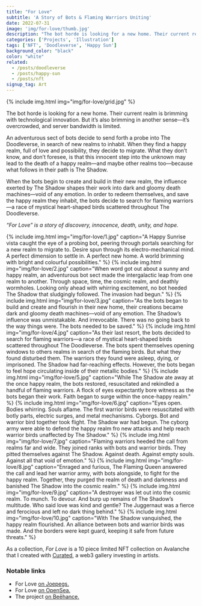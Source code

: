 ```yaml
---
title: "For Love"
subtitle: 'A Story of Bots & Flaming Warriors Uniting'
date: 2022-07-31
image: 'img/for-love/thumb.jpg'
description: "The bot horde is looking for a new home. Their current realm is brimming with technological innovation. But it’s also brimming in another sense—it’s overcrowded, and server bandwidth is limited. For Love” is a story of discovery, innocence, death, unity, and hope."
categories: ['Projects', 'Illustration']
tags: ['NFT', 'Doodleverse', 'Happy Sun']
background_color: "black"
color: "white"
related:
  - /posts/doodleverse
  - /posts/happy-sun
  - /posts/nft
signup_tag: Art
---
```

{% include img.html img="img/for-love/grid.jpg" %}

The bot horde is looking for a new home. Their current realm is brimming with technological innovation. But it’s also brimming in another sense—it’s overcrowded, and server bandwidth is limited.

An adventurous sect of bots decide to send forth a probe into The Doodleverse, in search of new realms to inhabit. When they find a happy realm, full of love and possibility, they decide to migrate. What they don’t know, and don’t foresee, is that this innocent step into the unknown may lead to the death of a happy realm—and maybe other realms too—because what follows in their path is The Shadow.

When the bots begin to create and build in their new realm, the influence exerted by The Shadow shapes their work into dark and gloomy death machines—void of any emotion.
In order to redeem themselves, and save the happy realm they inhabit, the bots decide to search for flaming warriors—a race of mystical heart-shaped birds scattered throughout The Doodleverse.

*“For Love” is a story of discovery, innocence, death, unity, and hope.*

{% include img.html img="img/for-love/1.jpg" caption="A Happy Sunrise vista caught the eye of a probing bot, peering through portals searching for a new realm to migrate to. Desire spun through its electro-mechanical mind. A perfect dimension to settle in. A perfect new home. A world brimming with bright and colourful possibilities." %}
{% include img.html img="img/for-love/2.jpg" caption="When word got out about a sunny and happy realm, an adventurous bot sect made the intergalactic leap from one realm to another. Through space, time, the cosmic realm, and deathly wormholes. Looking only ahead with whirring excitement, no bot heeded The Shadow that sludgingly followed. The invasion had begun." %}
{% include img.html img="img/for-love/3.jpg" caption="As the bots began to build and create and flourish in their new home, their creations became dark and gloomy death machines—void of any emotion. The Shadow’s influence was unmistakable. And irrevocable. There was no going back to the way things were. The bots needed to be saved." %}
{% include img.html img="img/for-love/4.jpg" caption="As their last resort, the bots decided to search for flaming warriors—a race of mystical heart-shaped birds scattered throughout The Doodleverse. The bots spent themselves opening windows to others realms in search of the flaming birds. But what they found disturbed them. The warriors they found were asleep, dying, or imprisoned. The Shadow had far-reaching effects. However, the bots began to feel hope circulating inside of their metallic bodies." %}
{% include img.html img="img/for-love/5.jpg" caption="While The Shadow ate away at the once happy realm, the bots restored, resuscitated and rekindled a handful of flaming warriors. A flock of eyes expectantly bore witness as the bots began their work. Faith began to surge within the once-happy realm." %}
{% include img.html img="img/for-love/6.jpg" caption="Eyes open. Bodies whirring. Souls aflame. The first warrior birds were resuscitated with botly parts, electric surges, and metal mechanisms. Cyborgs. Bot and warrior bird together took flight. The Shadow war had begun. The cyborg army were able to defend the happy realm fro new attacks and help reach warrior birds unaffected by The Shadow." %}
{% include img.html img="img/for-love/7.jpg" caption="Flaming warriors heeded the call from realms far and wide. They joined ranks with bots and warrior birds. They pitted themselves against The Shadow. Against death. Against empty souls. Against all that void of emotion." %}
{% include img.html img="img/for-love/8.jpg" caption="Enraged and furious, The Flaming Queen answered the call and lead her warrior army, with bots alongside, to fight for the happy realm. Together, they purged the realm of death and darkness and banished The Shadow into the cosmic realm." %}
{% include img.html img="img/for-love/9.jpg" caption="A destroyer was let out into the cosmic realm. To munch. To devour. And burp up remains of The Shadow’s multitude. Who said love was kind and gentle? The Juggernaut was a fierce and ferocious and left no dark thing behind." %}
{% include img.html img="img/for-love/10.jpg" caption="With The Shadow vanquished, the happy realm flourished. An alliance between bots and warrior birds was made. And the borders were kept guard, keeping it safe from future threats." %}

As a collection, *For Love* is a 10 piece limited NFT collection on Avalanche that I created with [Curated](https://twitter.com/CURAT3DART), a web3 gallery investing in artists.

### Notable links
- For Love [on Joepegs.](https://joepegs.com/collections/avalanche/for-love)
- For Love [on OpenSea.](https://opensea.io/collection/for-love-avax)
- The project [on Beēhance.](https://www.behance.net/gallery/151999919/For-Love-A-Story-of-Bots-Flaming-Warriors-Uniting)
